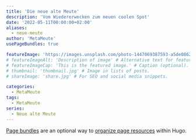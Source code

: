 ```yaml
---
title: 'Die neue alte Meute'
description: 'Vom Wiedererwecken zum neuen coolen Spot'
date: '2022-05-11T00:00:00+02:00'
aliases:
  - neue-meute
author: 'MetaMeute'
usePageBundles: true

featureImage: 'https://images.unsplash.com/photo-1447069387593-a5de0862481e?ixlib=rb-1.2.1&ixid=MnwxMjA3fDB8MHxwaG90by1wYWdlfHx8fGVufDB8fHx8&auto=format&fit=crop&w=1169&q=80' # Top image on post.
# featureImageAlt: 'Description of image' # Alternative text for featured image.
# featureImageCap: 'This is the featured image.' # Caption (optional).
# thumbnail: 'thumbnail.jpg' # Image in lists of posts.
# shareImage: 'share.jpg' # For SEO and social media snippets.

categories:
  - MetaMeute
tags:
  - MetaMeute
series:
  - Neue alte Meute
---
```


[Page bundles](https://gohugo.io/content-management/page-bundles/) are an optional way to [organize page resources](https://gohugo.io/content-management/page-resources/) within Hugo.
